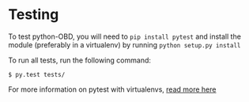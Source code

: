 Testing
=======

To test python-OBD, you will need to `pip install pytest` and install the module (preferably in a virtualenv) by running `python setup.py install`

To run all tests, run the following command:

	$ py.test tests/

For more information on pytest with virtualenvs, [read more here](https://pytest.org/dev/goodpractises.html)